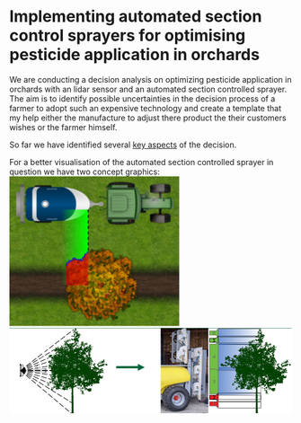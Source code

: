 # Implementing automated section control sprayers for optimising pesticide application in orchards
We are conducting a decision analysis on optimizing pesticide application in orchards with an lidar sensor and an automated section controlled sprayer.
The aim is to identify possible uncertainties in the decision process of a farmer to adopt such an expensive technology and create a template that my help either the manufacture to adjust there product the their customers wishes or the farmer himself. </p>
So far we have identified several [key aspects](http://htmlpreview.github.io/?https://github.com/cemno/optimizing-pesticide-application-in-orchards/blob/dev/markdown-doc.html) of the decision.

For a better visualisation of the automated section controlled sprayer in question we have two concept graphics:
![How to spray in orchards (usually two sides at once)](images/image.png)
![Sectioning of the sprayer that can be turned on and of](images/lidar.PNG?raw=true)